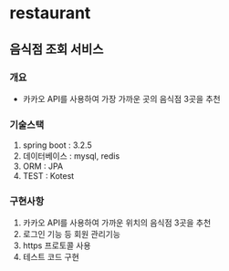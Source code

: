 # restaurant

## 음식점 조회 서비스
### 개요
- 카카오 API를 사용하여 가장 가까운 곳의 음식점 3곳을 추천
### 기술스택
1. spring boot : 3.2.5
2. 데이터베이스 : mysql, redis
3. ORM : JPA
4. TEST : Kotest
### 구현사항
1. 카카오 API를 사용하여 가까운 위치의 음식점 3곳을 추천
2. 로그인 기능 등 회원 관리기능
3. https 프로토콜 사용
4. 테스트 코드 구현

